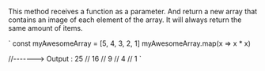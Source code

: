 This method receives a function as a parameter. And return a new array that contains an image of each element of the array. It will always return the same amount of items.

`
const myAwesomeArray = [5, 4, 3, 2, 1]
myAwesomeArray.map(x => x * x)

//-------> Output : 25
//                  16
//                  9
//                  4
//                  1
`

